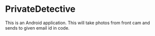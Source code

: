 # PrivateDetective
This is an Android application. This will take photos from front cam and sends to given email id in code.
